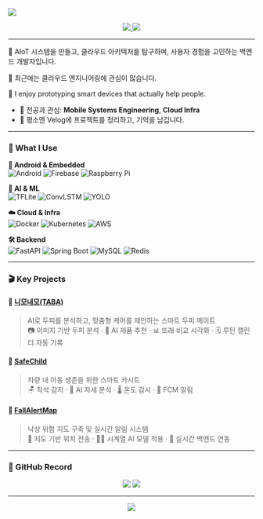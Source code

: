 <!-- Intro -->

<img src="https://capsule-render.vercel.app/api?type=waving&color=7FBCD2&height=200&section=header&text=Hi,+I'm+Youngju+Lee+👋&fontSize=40&fontAlignY=40&desc=&descAlignY=65&animation=twinkling" />

<p align="center">
  <a href="https://velog.io/@0zoo02">
    <img src="https://img.shields.io/badge/Velog-20C997?style=flat-square&logo=Velog&logoColor=white"/>
  </a>
  <a href="mailto:dldl0010987@gmail.com">
    <img src="https://img.shields.io/badge/Gmail-d14836?style=flat-square&logo=Gmail&logoColor=white"/>
  </a>
</p>

---

🌱 AIoT 시스템을 만들고, 클라우드 아키텍처를 탐구하며, 사용자 경험을 고민하는 백엔드 개발자입니다.

👀 최근에는 클라우드 엔지니어링에 관심이 많습니다.

📌 I enjoy prototyping smart devices that actually help people. 


- 📍 전공과 관심: **Mobile Systems Engineering**, **Cloud Infra**
- 📓 평소엔 Velog에 프로젝트를 정리하고, 기억을 남깁니다.

---

### 🔧 What I Use

**📱 Android & Embedded**  
![Android](https://img.shields.io/badge/Android-3DDC84?style=for-the-badge&logo=android&logoColor=white)
![Firebase](https://img.shields.io/badge/Firebase-FFCA28?style=for-the-badge&logo=firebase&logoColor=black)
![Raspberry Pi](https://img.shields.io/badge/Raspberry%20Pi-C51A4A?style=for-the-badge&logo=raspberrypi&logoColor=white)

**🧠 AI & ML**  
![TFLite](https://img.shields.io/badge/TFLite-4285F4?style=for-the-badge&logo=tensorflow&logoColor=white)
![ConvLSTM](https://img.shields.io/badge/ConvLSTM-FF6F00?style=for-the-badge)
![YOLO](https://img.shields.io/badge/YOLOvX-00BFFF?style=for-the-badge)

**☁️ Cloud & Infra**  
![Docker](https://img.shields.io/badge/Docker-2496ED?style=for-the-badge&logo=docker&logoColor=white)
![Kubernetes](https://img.shields.io/badge/Kubernetes-326CE5?style=for-the-badge&logo=kubernetes&logoColor=white)
![AWS](https://img.shields.io/badge/AWS-FF9900?style=for-the-badge&logo=amazonaws&logoColor=white)

**🛠️ Backend**  
![FastAPI](https://img.shields.io/badge/FastAPI-009688?style=for-the-badge&logo=fastapi&logoColor=white)
![Spring Boot](https://img.shields.io/badge/SpringBoot-6DB33F?style=for-the-badge&logo=springboot&logoColor=white)
![MySQL](https://img.shields.io/badge/MySQL-4479A1?style=for-the-badge&logo=mysql&logoColor=white)
![Redis](https://img.shields.io/badge/Redis-DC382D?style=for-the-badge&logo=redis&logoColor=white)

---

### 🎬 Key Projects

#### 🧴 [니모내모(TABA)](https://github.com/TABA-4th)
> AI로 두피를 분석하고, 맞춤형 케어를 제안하는 스마트 두피 메이트  
📷 이미지 기반 두피 분석 · 🤖 AI 제품 추천 · 📊 또래 비교 시각화 · 🗓️ 루틴 캘린더 자동 기록

#### 🧸 [SafeChild](https://github.com/0-zoo/SafeChild)
> 차량 내 아동 생존을 위한 스마트 카시트  
🪑 착석 감지 · 🎥 AI 자세 분석 · 🌡️ 온도 감시 · 🔔 FCM 알림

#### 🧭 [FallAlertMap](https://github.com/0-zoo/FallAlertMap)
> 낙상 위험 지도 구축 및 실시간 알림 시스템  
📍 지도 기반 위치 전송 · 🤸‍♀️ 시계열 AI 모델 적용 · 📡 실시간 백엔드 연동

---

### 📸 GitHub Record

<p align="center">
  <img src="https://github-readme-stats.vercel.app/api?username=0-zoo&show_icons=true&theme=vue&hide_title=true" />
  <img src="https://github-readme-stats.vercel.app/api/top-langs/?username=0-zoo&layout=compact&theme=vue" />
</p>

---

<p align="center">
  <img src="https://capsule-render.vercel.app/api?type=waving&color=7FBCD2&height=150&section=footer"/>
</p>
